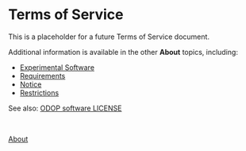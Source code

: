 # Terms of Service

This is a placeholder for a future Terms of Service document.

Additional information is available in the other **About** topics, including:   
* [Experimental Software](/docs/About/experimental.html)
* [Requirements](/docs/About/requirements.html)
* [Notice](/docs/About/Legal/Disclaimer.html)
* [Restrictions](/docs/About/Legal/Restrictions.html)

See also: [ODOP software LICENSE](https://github.com/thegrumpys/odop/blob/master/LICENSE)
   
   &nbsp;
   
[About](/docs/About)
